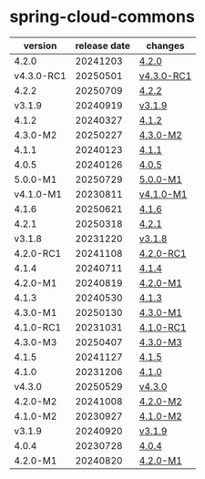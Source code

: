 # spring-cloud-commons	


|version|release date|changes|
|---|---|---|
|4.2.0|20241203|[4.2.0](./4.2.0-20241203.md)|
|v4.3.0-RC1|20250501|[v4.3.0-RC1](./v4.3.0-RC1-20250501.md)|
|4.2.2|20250709|[4.2.2](./4.2.2-20250709.md)|
|v3.1.9|20240919|[v3.1.9](./v3.1.9-20240919.md)|
|4.1.2|20240327|[4.1.2](./4.1.2-20240327.md)|
|4.3.0-M2|20250227|[4.3.0-M2](./4.3.0-M2-20250227.md)|
|4.1.1|20240123|[4.1.1](./4.1.1-20240123.md)|
|4.0.5|20240126|[4.0.5](./4.0.5-20240126.md)|
|5.0.0-M1|20250729|[5.0.0-M1](./5.0.0-M1-20250729.md)|
|v4.1.0-M1|20230811|[v4.1.0-M1](./v4.1.0-M1-20230811.md)|
|4.1.6|20250621|[4.1.6](./4.1.6-20250621.md)|
|4.2.1|20250318|[4.2.1](./4.2.1-20250318.md)|
|v3.1.8|20231220|[v3.1.8](./v3.1.8-20231220.md)|
|4.2.0-RC1|20241108|[4.2.0-RC1](./4.2.0-RC1-20241108.md)|
|4.1.4|20240711|[4.1.4](./4.1.4-20240711.md)|
|4.2.0-M1|20240819|[4.2.0-M1](./4.2.0-M1-20240819.md)|
|4.1.3|20240530|[4.1.3](./4.1.3-20240530.md)|
|4.3.0-M1|20250130|[4.3.0-M1](./4.3.0-M1-20250130.md)|
|4.1.0-RC1|20231031|[4.1.0-RC1](./4.1.0-RC1-20231031.md)|
|4.3.0-M3|20250407|[4.3.0-M3](./4.3.0-M3-20250407.md)|
|4.1.5|20241127|[4.1.5](./4.1.5-20241127.md)|
|4.1.0|20231206|[4.1.0](./4.1.0-20231206.md)|
|v4.3.0|20250529|[v4.3.0](./v4.3.0-20250529.md)|
|4.2.0-M2|20241008|[4.2.0-M2](./4.2.0-M2-20241008.md)|
|4.1.0-M2|20230927|[4.1.0-M2](./4.1.0-M2-20230927.md)|
|v3.1.9|20240920|[v3.1.9](./v3.1.9-20240920.md)|
|4.0.4|20230728|[4.0.4](./4.0.4-20230728.md)|
|4.2.0-M1|20240820|[4.2.0-M1](./4.2.0-M1-20240820.md)|
